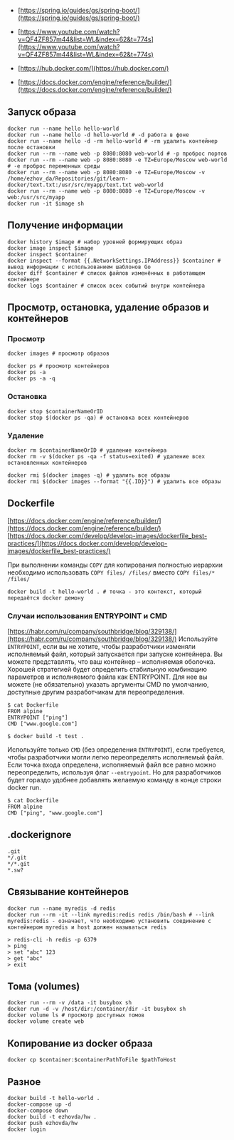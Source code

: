 - [https://spring.io/guides/gs/spring-boot/](https://spring.io/guides/gs/spring-boot/)

- [https://www.youtube.com/watch?v=QF4ZF857m44&list=WL&index=62&t=774s](https://www.youtube.com/watch?v=QF4ZF857m44&list=WL&index=62&t=774s)

- [https://hub.docker.com/](https://hub.docker.com/)

- [https://docs.docker.com/engine/reference/builder/](https://docs.docker.com/engine/reference/builder/)


## Запуск образа

```
docker run --name hello hello-world
docker run --name hello -d hello-world # -d работа в фоне
docker run --name hello -d -rm hello-world # -rm удалить контейнер после остановки
docker run --rm --name web -p 8080:8080 web-world # -p проброс портов
docker run --rm --name web -p 8080:8080 -e TZ=Europe/Moscow web-world # -e проброс переменных среды
docker run --rm --name web -p 8080:8080 -e TZ=Europe/Moscow -v /home/ezhov_da/Repositories/git/learn-docker/text.txt:/usr/src/myapp/text.txt web-world
docker run --rm --name web -p 8080:8080 -e TZ=Europe/Moscow -v web:/usr/src/myapp
docker run -it $image sh
```

## Получение информации

```
docker history $image # набор уровней формирующих образ
docker image inspect $image 
docker inspect $container
docker inspect --format {{.NetworkSettings.IPAddress}} $container # вывод информации с использованием шаблонов Go
docker diff $container # список файлов изменённых в работающем контейнере
docker logs $container # список всех событий внутри контейнера
```

## Просмотр, остановка, удаление образов и контейнеров

### Просмотр

```
docker images # просмотр образов

docker ps # просмотр контейнеров
docker ps -a
docker ps -a -q
```

### Остановка

```
docker stop $containerNameOrID
docker stop $(docker ps -qa) # остановка всех контейнеров
```

### Удаление

```
docker rm $containerNameOrID # удаление контейнера
docker rm -v $(docker ps -qa -f status=exited) # удаление всех остановленных контейнеров

docker rmi $(docker images -q) # удалить все образы
docker rmi $(docker images --format "{{.ID}}") # удалить все образы
```

## Dockerfile

[https://docs.docker.com/engine/reference/builder/](https://docs.docker.com/engine/reference/builder/)
[https://docs.docker.com/develop/develop-images/dockerfile_best-practices/](https://docs.docker.com/develop/develop-images/dockerfile_best-practices/)

При выполнении команды ```COPY``` для копирования полностью иерархии необходимо использовать ```COPY files/ /files/``` вместо ```COPY files/* /files/```

```
docker build -t hello-world . # точка - это контекст, который передаётся docker демону
```

### Случаи использования ENTRYPOINT и CMD

[https://habr.com/ru/company/southbridge/blog/329138/](https://habr.com/ru/company/southbridge/blog/329138/)
Используйте ```ENTRYPOINT```, если вы не хотите, чтобы разработчики изменяли исполняемый файл, который запускается при запуске контейнера. 
Вы можете представлять, что ваш контейнер – исполняемая оболочка. 
Хорошей стратегией будет определить стабильную комбинацию параметров и исполняемого файла как ENTRYPOINT. 
Для нее вы можете (не обязательно) указать аргументы CMD по умолчанию, доступные другим разработчикам для переопределения.

```
$ cat Dockerfile
FROM alpine  
ENTRYPOINT ["ping"]  
CMD ["www.google.com"] 

$ docker build -t test .
```

Используйте только ```CMD``` (без определения ```ENTRYPOINT```), если требуется, чтобы разработчики могли легко переопределять исполняемый файл. 
Если точка входа определена, исполняемый файл все равно можно переопределить, используя флаг ```--entrypoint```. 
Но для разработчиков будет гораздо удобнее добавлять желаемую команду в конце строки docker run.

```
$ cat Dockerfile
FROM alpine  
CMD ["ping", "www.google.com"]  
```

## .dockerignore

```
.git
*/.git
*/*.git
*.sw?
```

## Связывание контейнеров

```
docker run --name myredis -d redis
docker run --rm -it --link myredis:redis redis /bin/bash # --link myredis:redis - означает, что необходимо установить соединение с контейнером myredis и host должен называться redis

> redis-cli -h redis -p 6379
> ping
> set "abc" 123
> get "abc"
> exit
```

## Тома (volumes)

```
docker run --rm -v /data -it busybox sh
docker run -d -v /host/dir:/container/dir -it busybox sh
docker volume ls # просмотр доступных томов
docker volume create web
```

## Копирование из docker образа

```
docker cp $container:$containerPathToFile $pathToHost
```

## Разное

```
docker build -t hello-world .
docker-compose up -d
docker-compose down
docker build -t ezhovda/hw .
docker push ezhovda/hw
docker login
```
